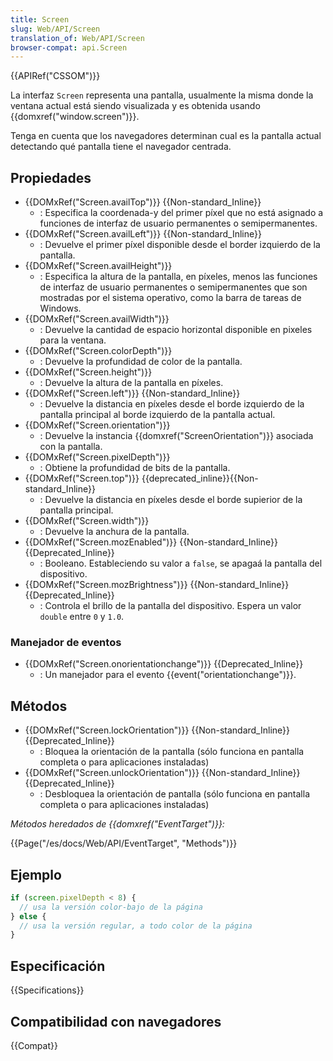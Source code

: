 ```yaml
---
title: Screen
slug: Web/API/Screen
translation_of: Web/API/Screen
browser-compat: api.Screen
---
```

{{APIRef("CSSOM")}}

La interfaz `Screen` representa una pantalla,
usualmente la misma donde la ventana actual está siendo visualizada y
es obtenida usando {{domxref("window.screen")}}.

Tenga en cuenta que los navegadores determinan cual es la pantalla actual
detectando qué pantalla tiene el navegador centrada.

## Propiedades

- {{DOMxRef("Screen.availTop")}} {{Non-standard_Inline}}
  - : Especifica la coordenada-y del primer píxel que no está asignado a funciones de interfaz de usuario permanentes o semipermanentes.
- {{DOMxRef("Screen.availLeft")}} {{Non-standard_Inline}}
  - : Devuelve el primer píxel disponible desde el border izquierdo de la pantalla.
- {{DOMxRef("Screen.availHeight")}}
  - : Especifica la altura de la pantalla, en píxeles, menos las funciones de interfaz de usuario permanentes o semipermanentes que son mostradas por el sistema operativo, como la barra de tareas de Windows.
- {{DOMxRef("Screen.availWidth")}}
  - : Devuelve la cantidad de espacio horizontal disponible en pixeles para la ventana.
- {{DOMxRef("Screen.colorDepth")}}
  - : Devuelve la profundidad de color de la pantalla.
- {{DOMxRef("Screen.height")}}
  - : Devuelve la altura de la pantalla en píxeles.
- {{DOMxRef("Screen.left")}} {{Non-standard_Inline}}
  - : Devuelve la distancia en píxeles desde el borde izquierdo de la pantalla principal al borde izquierdo de la pantalla actual.
- {{DOMxRef("Screen.orientation")}}
  - : Devuelve la instancia {{domxref("ScreenOrientation")}} asociada con la pantalla.
- {{DOMxRef("Screen.pixelDepth")}}
  - : Obtiene la profundidad de bits de la pantalla.
- {{DOMxRef("Screen.top")}} {{deprecated_inline}}{{Non-standard_Inline}}
  - : Devuelve la distancia en píxeles desde el borde supierior de la pantalla principal.
- {{DOMxRef("Screen.width")}}
  - : Devuelve la anchura de la pantalla.
- {{DOMxRef("Screen.mozEnabled")}} {{Non-standard_Inline}} {{Deprecated_Inline}}
  - : Booleano. Estableciendo su valor a `false`, se apagaá la pantalla del dispositivo.
- {{DOMxRef("Screen.mozBrightness")}} {{Non-standard_Inline}} {{Deprecated_Inline}}
  - : Controla el brillo de la pantalla del dispositivo. Espera un valor `double` entre `0` y `1.0`.

### Manejador de eventos

- {{DOMxRef("Screen.onorientationchange")}} {{Deprecated_Inline}}
  - : Un manejador para el evento {{event("orientationchange")}}.

## Métodos

- {{DOMxRef("Screen.lockOrientation")}} {{Non-standard_Inline}} {{Deprecated_Inline}}
  - : Bloquea la orientación de la pantalla (sólo funciona en pantalla completa o para aplicaciones instaladas)
- {{DOMxRef("Screen.unlockOrientation")}} {{Non-standard_Inline}} {{Deprecated_Inline}}
  - : Desbloquea la orientación de pantalla (sólo funciona en pantalla completa o para aplicaciones instaladas)

_Métodos heredados de {{domxref("EventTarget")}}:_

{{Page("/es/docs/Web/API/EventTarget", "Methods")}}

## Ejemplo

```js
if (screen.pixelDepth < 8) {
  // usa la versión color-bajo de la página
} else {
  // usa la versión regular, a todo color de la página
}
```

## Especificación

{{Specifications}}

## Compatibilidad con navegadores

{{Compat}}
